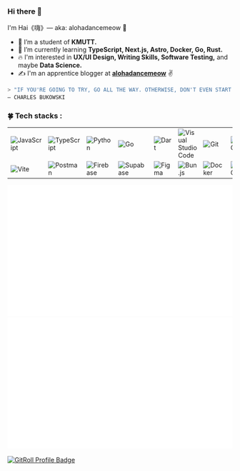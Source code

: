 ### Hi there 👋
I'm Hai《嗨》—  aka: alohadancemeow 🐸 

<!--![](/header.png)--->

- 🔭 I’m a student of **KMUTT.**
- 💯 I’m currently learning **TypeScript, Next.js, Astro, Docker, Go, Rust.**
- 🔥 I'm interested in **UX/UI Design, Writing Skills, Software Testing,** and maybe **Data Science.**
- ✍️ I'm an apprentice blogger at **[alohadancemeow](https://alohadancemeow.com/)** ✌️

```bash
> "IF YOU'RE GOING TO TRY, GO ALL THE WAY. OTHERWISE, DON'T EVEN START." 
― CHARLES BUKOWSKI
```

### 🍀 Tech stacks :

<div >
	<table>
		<tr>
			<td><img width="25" src="https://raw.githubusercontent.com/marwin1991/profile-technology-icons/refs/heads/main/icons/javascript.png" alt="JavaScript" title="JavaScript"/></td>
			<td><img width="25" src="https://raw.githubusercontent.com/marwin1991/profile-technology-icons/refs/heads/main/icons/typescript.png" alt="TypeScript" title="TypeScript"/></td>
			<td><img width="25" src="https://raw.githubusercontent.com/marwin1991/profile-technology-icons/refs/heads/main/icons/python.png" alt="Python" title="Python"/></td>
			<td><img width="25" src="https://raw.githubusercontent.com/marwin1991/profile-technology-icons/refs/heads/main/icons/go.png" alt="Go" title="Go"/></td>
      <td><img width="25" src="https://raw.githubusercontent.com/marwin1991/profile-technology-icons/refs/heads/main/icons/dart.png" alt="Dart" title="Dart"/></td>
			<td><img width="25" src="https://raw.githubusercontent.com/marwin1991/profile-technology-icons/refs/heads/main/icons/visual_studio_code.png" alt="Visual Studio Code" title="Visual Studio Code"/></td>
			<td><img width="25" src="https://raw.githubusercontent.com/marwin1991/profile-technology-icons/refs/heads/main/icons/git.png" alt="Git" title="Git"/></td>
			<td><img width="25" src="https://raw.githubusercontent.com/marwin1991/profile-technology-icons/refs/heads/main/icons/tailwind_css.png" alt="Tailwind CSS" title="Tailwind CSS"/></td>
			<td><img width="25" src="https://raw.githubusercontent.com/marwin1991/profile-technology-icons/refs/heads/main/icons/node_js.png" alt="Node.js" title="Node.js"/></td>
      <td><img width="25" src="https://raw.githubusercontent.com/marwin1991/profile-technology-icons/refs/heads/main/icons/react.png" alt="React" title="React"/></td>
			<td><img width="25" src="https://raw.githubusercontent.com/marwin1991/profile-technology-icons/refs/heads/main/icons/next_js.png" alt="Next.js" title="Next.js"/></td>
			<td><img width="25" src="https://raw.githubusercontent.com/marwin1991/profile-technology-icons/refs/heads/main/icons/astro.png" alt="Astro" title="Astro"/></td>
      <td><img width="25" src="https://raw.githubusercontent.com/marwin1991/profile-technology-icons/refs/heads/main/icons/flutter.png" alt="Flutter" title="Flutter"/></td>
      </tr>
      <tr>
			<td><img width="25" src="https://raw.githubusercontent.com/marwin1991/profile-technology-icons/refs/heads/main/icons/vite.png" alt="Vite" title="Vite"/></td>
			<td><img width="25" src="https://raw.githubusercontent.com/marwin1991/profile-technology-icons/refs/heads/main/icons/postman.png" alt="Postman" title="Postman"/></td>
			<td><img width="25" src="https://raw.githubusercontent.com/marwin1991/profile-technology-icons/refs/heads/main/icons/firebase.png" alt="Firebase" title="Firebase"/></td>
			<td><img width="25" src="https://raw.githubusercontent.com/marwin1991/profile-technology-icons/refs/heads/main/icons/supabase.png" alt="Supabase" title="Supabase"/></td>
			<td><img width="25" src="https://raw.githubusercontent.com/marwin1991/profile-technology-icons/refs/heads/main/icons/figma.png" alt="Figma" title="Figma"/></td>
        <td><img width="25" src="https://raw.githubusercontent.com/marwin1991/profile-technology-icons/refs/heads/main/icons/bun_js.png" alt="Bun.js" title="Bun.js"/></td>
			<td><img width="25" src="https://raw.githubusercontent.com/marwin1991/profile-technology-icons/refs/heads/main/icons/docker.png" alt="Docker" title="Docker"/></td>
			<td><img width="25" src="https://raw.githubusercontent.com/marwin1991/profile-technology-icons/refs/heads/main/icons/postgresql.png" alt="PostgreSQL" title="PostgreSQL"/></td>
        <td><img width="25" src="https://raw.githubusercontent.com/marwin1991/profile-technology-icons/refs/heads/main/icons/mongodb.png" alt="mongoDB" title="mongoDB"/></td>
        <td><img width="25" src="https://raw.githubusercontent.com/marwin1991/profile-technology-icons/refs/heads/main/icons/material_ui.png" alt="Material UI" title="Material UI"/></td>
			<td><img width="25" src="https://raw.githubusercontent.com/marwin1991/profile-technology-icons/refs/heads/main/icons/ant_design.png" alt="Ant Design" title="Ant Design"/></td>
			<td><img width="25" src="https://raw.githubusercontent.com/marwin1991/profile-technology-icons/refs/heads/main/icons/next_ui.png" alt="Next UI" title="Next UI"/></td>
			<td><img width="25" src="https://raw.githubusercontent.com/marwin1991/profile-technology-icons/refs/heads/main/icons/shadcn_ui.png" alt="ShadCn UI" title="ShadCn UI"/></td>
		</tr>
	</table>
</div>

<!--![JavaScript](https://img.shields.io/badge/javascript-%23323330.svg?style=for-the-badge&logo=javascript&logoColor=%23F7DF1E)
![TypeScript](https://img.shields.io/badge/typescript-%23007ACC.svg?style=for-the-badge&logo=typescript&logoColor=white)
![NodeJS](https://img.shields.io/badge/node.js-6DA55F?style=for-the-badge&logo=node.js&logoColor=white)
![React](https://img.shields.io/badge/react-%2320232a.svg?style=for-the-badge&logo=react&logoColor=%2361DAFB)
![Next JS](https://img.shields.io/badge/Next-black?style=for-the-badge&logo=next.js&logoColor=white)
![Astro](https://img.shields.io/badge/astro-%232C2052.svg?style=for-the-badge&logo=astro&logoColor=white)
![TailwindCSS](https://img.shields.io/badge/tailwindcss-%2338B2AC.svg?style=for-the-badge&logo=tailwind-css&logoColor=white)
![Flutter](https://img.shields.io/badge/Flutter-%2302569B.svg?style=for-the-badge&logo=Flutter&logoColor=white)
![Python](https://img.shields.io/badge/python-3670A0?style=for-the-badge&logo=python&logoColor=ffdd54)
![Go](https://img.shields.io/badge/go-%2300ADD8.svg?style=for-the-badge&logo=go&logoColor=white)
![Prisma](https://img.shields.io/badge/Prisma-3982CE?style=for-the-badge&logo=Prisma&logoColor=white)
![MongoDB](https://img.shields.io/badge/MongoDB-%234ea94b.svg?style=for-the-badge&logo=mongodb&logoColor=white)
![Go](https://img.shields.io/badge/go-%2300ADD8.svg?style=for-the-badge&logo=go&logoColor=white)
![React Native](https://img.shields.io/badge/react_native-%2320232a.svg?style=for-the-badge&logo=react&logoColor=%2361DAFB)
![Dart](https://img.shields.io/badge/dart-%230175C2.svg?style=for-the-badge&logo=dart&logoColor=white) -->

<!-- ### 🍃 Softwares & Tools :

![Visual Studio Code](https://img.shields.io/badge/Visual%20Studio%20Code-0078d7.svg?style=for-the-badge&logo=visual-studio-code&logoColor=white)
![Figma](https://img.shields.io/badge/figma-%23F24E1E.svg?style=for-the-badge&logo=figma&logoColor=white)
![Postman](https://img.shields.io/badge/Postman-FF6C37?style=for-the-badge&logo=postman&logoColor=white)
![Notion](https://img.shields.io/badge/Notion-%23000000.svg?style=for-the-badge&logo=notion&logoColor=white)
![Vite](https://img.shields.io/badge/vite-%23646CFF.svg?style=for-the-badge&logo=vite&logoColor=white)
<!--![Canva](https://img.shields.io/badge/Canva-%2300C4CC.svg?style=for-the-badge&logo=Canva&logoColor=white)
![Steam](https://img.shields.io/badge/steam-%23000000.svg?style=for-the-badge&logo=steam&logoColor=white) -->


![.](https://raw.githubusercontent.com/alohadancemeow/github-stats-transparent/output/generated/overview.svg)
![.](https://raw.githubusercontent.com/alohadancemeow/github-stats-transparent/output/generated/languages.svg)


<a href="https://gitroll.io/profile/uqqz6zb19qJVenWoV03JM3pv6b5x2" target="_blank"><img src="https://gitroll.io/api/badges/profiles/v1/uqqz6zb19qJVenWoV03JM3pv6b5x2?theme=dark" alt="GitRoll Profile Badge"/></a>
